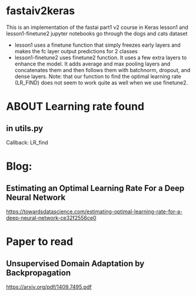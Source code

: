 # fastaiv2keras
This is an implementation of the fastai part1 v2 course in Keras
lesson1 and lesson1-finetune2 jupyter notebooks go through the dogs and cats dataset

- lesson1 uses a finetune function that simply freezes early layers and makes the fc layer output predictions for 2 classes
- lesson1-finetune2 uses finetune2 function.  It uses a few extra layers to enhance the model.  It adds average and max pooling layers and concatenates them and then follows them with batchnorm, dropout, and dense layers.  Note: that our function to find the optimal learning rate (LR_FIND) does not seem to work quite as well when we use finetune2.

# ABOUT Learning rate found
## in utils.py
Callback: LR_find
# Blog: 
## Estimating an Optimal Learning Rate For a Deep Neural Network
https://towardsdatascience.com/estimating-optimal-learning-rate-for-a-deep-neural-network-ce32f2556ce0
# Paper to read
## Unsupervised Domain Adaptation by Backpropagation
https://arxiv.org/pdf/1409.7495.pdf
